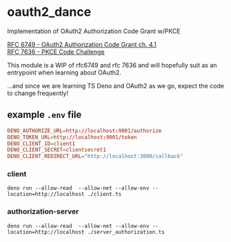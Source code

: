 # oauth2_dance

Implementation of OAuth2 Authorization Code Grant w/PKCE 

[RFC 6749 - OAuth2 Authorization Code Grant ch. 4.1](https://datatracker.ietf.org/doc/html/rfc6749#section-4.1)<br/>[RFC 7636 - PKCE Code Challenge](https://datatracker.ietf.org/doc/html/rfc7636)

This module is a WIP of rfc6749 and rfc 7636 and will hopefully suit as an entrypoint when learning about OAuth2.

...and since we are learning TS Deno and OAuth2 as we go, expect the code to change frequently!

## example `.env` file
```conf
DENO_AUTHORIZE_URL=http://localhost:9001/authorize
DENO_TOKEN_URL=http://localhost:9001/token
DENO_CLIENT_ID=client1
DENO_CLIENT_SECRET=clientsecret1
DENO_CLIENT_REDIRECT_URL="http://localhost:3000/callback"
```

### client

`deno run --allow-read  --allow-net --allow-env --location=http://localhost ./client.ts`

### authorization-server

`deno run --allow-read  --allow-net --allow-env --location=http://localhost ./server_authorization.ts`

